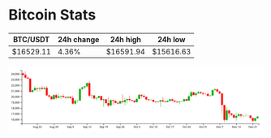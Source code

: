 # Bitcoin Stats

BTC/USDT|24h change|24h high|24h low|
|---|---|---|---|
|$16529.11|4.36%|$16591.94|$15616.63|

<img src="./chart.svg">
